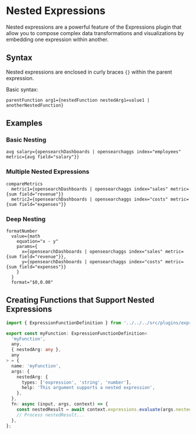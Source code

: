 # Nested Expressions

Nested expressions are a powerful feature of the Expressions plugin that allow you to compose complex data transformations and visualizations by embedding one expression within another.

## Syntax

Nested expressions are enclosed in curly braces `{}` within the parent expression.

Basic syntax:

```
parentFunction arg1={nestedFunction nestedArg1=value1 | anotherNestedFunction}
```

## Examples

### Basic Nesting

```
avg salary={opensearchDashboards | opensearchaggs index="employees" metric={avg field="salary"}}
```

### Multiple Nested Expressions

```
compareMetrics
  metric1={opensearchDashboards | opensearchaggs index="sales" metric={sum field="revenue"}}
  metric2={opensearchDashboards | opensearchaggs index="costs" metric={sum field="expenses"}}
```

### Deep Nesting

```
formatNumber
  value={math
    equation="x - y"
    params={
      x={opensearchDashboards | opensearchaggs index="sales" metric={sum field="revenue"}},
      y={opensearchDashboards | opensearchaggs index="costs" metric={sum field="expenses"}}
    }
  }
  format="$0,0.00"
```

## Creating Functions that Support Nested Expressions

```typescript
import { ExpressionFunctionDefinition } from '../../../src/plugins/expressions/public';

export const myFunction: ExpressionFunctionDefinition<
  'myFunction',
  any,
  { nestedArg: any },
  any
> = {
  name: 'myFunction',
  args: {
    nestedArg: {
      types: ['expression', 'string', 'number'],
      help: 'This argument supports a nested expression',
    },
  },
  fn: async (input, args, context) => {
    const nestedResult = await context.expressions.evaluate(args.nestedArg, input);
    // Process nestedResult...
  },
};
```
